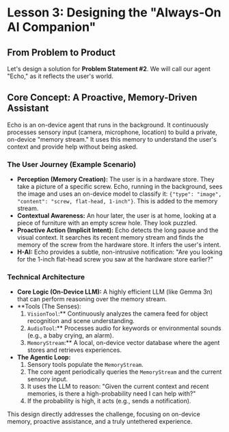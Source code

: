 # Lesson 3: Designing the "Always-On AI Companion"

## From Problem to Product
Let's design a solution for **Problem Statement #2**. We will call our agent "Echo," as it reflects the user's world.

## Core Concept: A Proactive, Memory-Driven Assistant
Echo is an on-device agent that runs in the background. It continuously processes sensory input (camera, microphone, location) to build a private, on-device "memory stream." It uses this memory to understand the user's context and provide help without being asked.

### The User Journey (Example Scenario)
- **Perception (Memory Creation):** The user is in a hardware store. They take a picture of a specific screw. Echo, running in the background, sees the image and uses an on-device model to classify it: `{"type": "image", "content": "screw, flat-head, 1-inch"}`. This is added to the memory stream.
- **Contextual Awareness:** An hour later, the user is at home, looking at a piece of furniture with an empty screw hole. They look puzzled.
- **Proactive Action (Implicit Intent):** Echo detects the long pause and the visual context. It searches its recent memory stream and finds the memory of the screw from the hardware store. It infers the user's intent.
- **H-AI:** Echo provides a subtle, non-intrusive notification: "Are you looking for the 1-inch flat-head screw you saw at the hardware store earlier?"

### Technical Architecture
- **Core Logic (On-Device LLM):** A highly efficient LLM (like Gemma 3n) that can perform reasoning over the memory stream.
- **Tools (The Senses):
    1.  `VisionTool`:** Continuously analyzes the camera feed for object recognition and scene understanding.
    2.  `AudioTool`:** Processes audio for keywords or environmental sounds (e.g., a baby crying, an alarm).
    3.  `MemoryStream`:** A local, on-device vector database where the agent stores and retrieves experiences.
- **The Agentic Loop:**
    1.  Sensory tools populate the `MemoryStream`.
    2.  The core agent periodically queries the `MemoryStream` and the current sensory input.
    3.  It uses the LLM to reason: "Given the current context and recent memories, is there a high-probability need I can help with?"
    4.  If the probability is high, it acts (e.g., sends a notification).

This design directly addresses the challenge, focusing on on-device memory, proactive assistance, and a truly untethered experience.